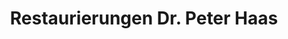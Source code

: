 ---
title: "Restaurierungen Dr. Peter Haas"
url: /teningen/restaurierungen-dr-peter-haas/
shop: Antiquitäten
---